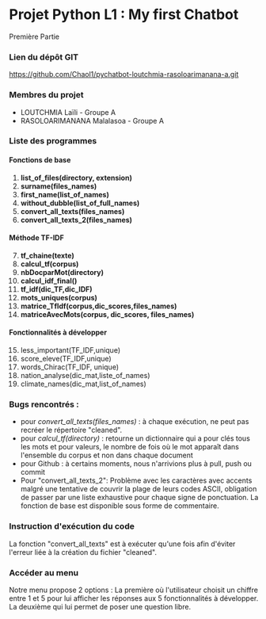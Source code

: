 # Projet Python L1 : My first Chatbot
Première Partie

### Lien du dépôt GIT

https://github.com/Chaol1/pychatbot-loutchmia-rasoloarimanana-a.git

### Membres du projet
- LOUTCHMIA Laïli - Groupe A
- RASOLOARIMANANA Malalasoa - Groupe A
 
### Liste des programmes 
#### Fonctions de base
1) **list_of_files(directory, extension)**
2) **surname(files_names)**
3) **first_name(list_of_names)**
4) **without_dubble(list_of_full_names)**
5) **convert_all_texts(files_names)**
6) **convert_all_texts_2(files_names)**

#### Méthode TF-IDF

7) **tf_chaine(texte)**
8) **calcul_tf(corpus)**
9) **nbDocparMot(directory)**
10) **calcul_idf_final()**
11) **tf_idf(dic_TF,dic_IDF)**
12) **mots_uniques(corpus)**
13) **matrice_TfIdf(corpus,dic_scores,files_names)**
14) **matriceAvecMots(corpus, dic_scores, files_names)**

#### Fonctionnalités à développer
15) less_important(TF_IDF,unique)
16) score_eleve(TF_IDF,unique)
17) words_Chirac(TF_IDF, unique)
18) nation_analyse(dic_mat,liste_of_names)
19) climate_names(dic_mat,list_of_names)

### Bugs rencontrés :
- pour *convert_all_texts(files_names)* : à chaque exécution, ne peut pas recréer le répertoire "cleaned".
- pour *calcul_tf(directory)* : retourne un dictionnaire qui a pour clés tous les mots et pour valeurs, le nombre de fois où le mot apparaît dans l'ensemble du corpus et non dans chaque document
- pour Github : à certains moments, nous n'arrivions plus à pull, push ou commit
- Pour "convert_all_texts_2": Problème avec les caractères avec accents malgré une tentative de couvrir la plage de leurs codes ASCII, obligation de passer par une liste exhaustive pour chaque signe de ponctuation. La fonction de base est disponible sous forme de commentaire.

### Instruction d'exécution du code 

La fonction "convert_all_texts" est à exécuter qu'une fois afin d'éviter l'erreur liée à la création du fichier "cleaned". 

### Accéder au menu
Notre menu propose 2 options : 
La première où l'utilisateur choisit un chiffre entre 1 et 5 pour lui afficher les réponses aux 5 fonctionnalités à développer.
La deuxième qui lui permet de poser une question libre.
